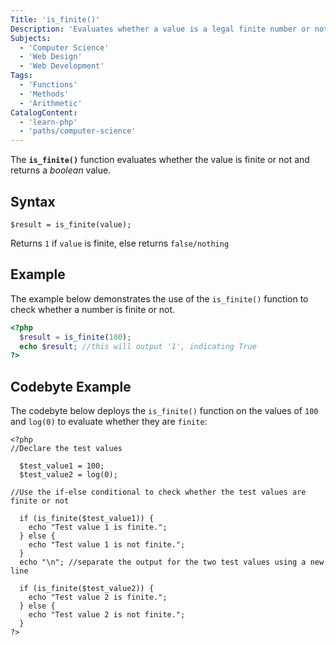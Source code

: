 ```yaml
---
Title: 'is_finite()'
Description: 'Evaluates whether a value is a legal finite number or not.'
Subjects:
  - 'Computer Science'
  - 'Web Design'
  - 'Web Development'
Tags:
  - 'Functions'
  - 'Methods'
  - 'Arithmetic'
CatalogContent:
  - 'learn-php'
  - 'paths/computer-science'
---
```


The **`is_finite()`** function evaluates whether the value is finite or not and returns a *boolean* value.


## Syntax

```pseudo
$result = is_finite(value);
```

Returns `1` if `value` is finite, else returns `false/nothing`

## Example

The example below demonstrates the use of the `is_finite()` function to check whether a number is finite or not.

```php
<?php
  $result = is_finite(100);
  echo $result; //this will output '1', indicating True
?>
```

## Codebyte Example

The codebyte below deploys the `is_finite()` function on the values of `100` and `log(0)` to evaluate whether they are `finite`:

```codebyte/php
<?php
//Declare the test values

  $test_value1 = 100;
  $test_value2 = log(0);

//Use the if-else conditional to check whether the test values are finite or not

  if (is_finite($test_value1)) {
    echo "Test value 1 is finite.";
  } else {
    echo "Test value 1 is not finite.";
  }
  echo "\n"; //separate the output for the two test values using a new line

  if (is_finite($test_value2)) {
    echo "Test value 2 is finite.";
  } else {
    echo "Test value 2 is not finite.";
  }
?>

```
